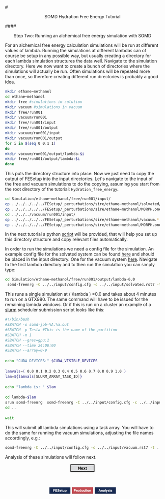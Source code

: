 #<center>SOMD Hydration Free Energy Tutorial</center>

####<center>Step Two: Running an alchemical free energy simulation with SOMD </center>

For an alchemical free energy calculation simulations will be run at different values of lambda. Running the simulations at different lambdas can of course be setup in any possible way, but usually creating a directory for each lambda simulation structures the data well. 
Navigate to the simulation directory. Here we now want to create a bunch of directories where the simulations will actually be run. Often simulations will be repeated more than once, so therefore creating different run directories is probably a good idea. 

```bash
mkdir ethane~methanol
cd ethane~methanol
mkdir free #simulations in solution
mkdir vacuum #simulations in vacuum
mkdir free/run001
mkdir vacuum/run001
mkdir free/run001/input
mkdir free/run001/output
mkdir vacuum/run001/input
mkdir vacuum/run001/output
for i in $(seq 0 0.1 1)
do
mkdir vacuum/run001/output/lambda-$i
mkdir free/run001/output/lambda-$i
done
```
This puts the directory structure into place. Now we just need to copy the output of FESetup into the input directories. Let's navigate to the input of the free and vacuum simulations to do the copying, assuming you start from the root directory of the tutorial: `Hydration_free_energy`.

```bash
cd Simulation/ethane~methanol/free/run001/input/
cp ../../../../../FESetup/_perturbations/sire/ethane~methanol/solvated/solvated.* .
cp ../../../../../FESetup/_perturbations/sire/ethane~methanol/MORPH.onestep.pert MORPH.pert
cd ../../../vacuum/run001/input/
cp ../../../../../FESetup/_perturbations/sire/ethane~methanol/vacuum.* .
cp ../../../../../FESetup/_perturbations/sire/ethane~methanol/MORPH.onestep.pert MORPH.pert
```
In the next tutorial a python [script](script) will be provided, that will help you set up this directory structure and copy relevant files automatically. 


In order to run the simulations we need a config file for the simulation. An example config file for the solvated system can be found [here](config_free) and should be placed in the input directory. One for the vacuum system [here](config_vacuum). 
Navigate to the first lambda directory and to then run the simulation you can simply type:

```bash
cd Simulation/ethane~methanol/free/run001/output/lambda-0.0 
 somd-freenrg -C ../../input/config.cfg -c ../../input/solvated.rst7 -t ../../input/solvated.parm7 -m ../../input/MORPH.pert -p CUDA -l 0.00

```
This runs a single simulation at \( \lambda \) =0.0 and takes about 4 minutes to run on a GTX980. The same command will have to be issued for the remaining lambda windows. Or if this is run on a cluster an example of a [slurm](http://slurm.schedmd.com) scheduler submission script looks like this:

```bash
#!/bin/bash
#SBATCH -o somd-job-%A.%a.out
#SBATCH -p Tesla #This is the name of the partition
#SBATCH -n 1
#SBATCH --gres=gpu:1
#SBATCH --time 24:00:00
#SBATCH --array=0-9

echo "CUDA DEVICES:" $CUDA_VISIBLE_DEVICES

lamvals=( 0.0 0.1 0.2 0.3 0.4 0.5 0.6 0.7 0.8 0.9 1.0 )
lam=${lamvals[SLURM_ARRAY_TASK_ID]}

echo "lambda is: " $lam

cd lambda-$lam
srun somd-freenrg  somd-freenrg -C ../../input/config.cfg -c ../../input/solvated.rst7 -t ../../input/solvated.parm7 -m ../../input/MORPH.pert -p CUDA -l $lam
cd ..

wait
```
This will submit all lambda simulations using a task array. 
You will have to do the same for running the vacuum simulations, adjusting the file names accordingly, e.g.:

```bash
somd-freenrg -C ../../input/config.cfg -c ../../input/vacuum.rst7 -t ../../input/vacuum.parm7 -m ../../input/MORPH.pert -p CUDA -l 0.00
```
Analysis of these simulations will follow next. 

<center> <a href="Analysis.html"> <img src="../Buttons/Next.jpg" alt="Next" style="width: 80px;  min-width: 50px;" /></a> </center>

&nbsp;
&nbsp;
&nbsp;
<center>
<a href="FESetup.md"><img src="../Buttons/FEsetup_b.jpg" alt="Fesetup" style="width: 70px;  min-width: 50px;" /></a> 
<a href="Production.md"><img src="../Buttons/Production_r.jpg" alt="Production" style="width: 70px;  min-width: 50px;"/></a> 
<a href="Analysis.md"><img src="../Buttons/Analysis_b.jpg" alt="Analysis" style="width: 70px;  min-width: 50px;" /></a>
</center>